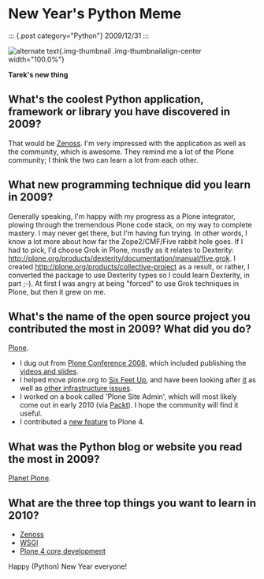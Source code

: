 # New Year's Python Meme

::: {.post category="Python"}
2009/12/31
:::

![alternate text](/images/lenin_packaging.png){.img-thumbnail
.img-thumbnailalign-center width="100.0%"}

**Tarek\'s new thing**

## What's the coolest Python application, framework or library you have discovered in 2009?

That would be [Zenoss](http://zenoss.org). I\'m very impressed with the
application as well as the community, which is awesome. They remind me a
lot of the Plone community; I think the two can learn a lot from each
other.

## What new programming technique did you learn in 2009?

Generally speaking, I\'m happy with my progress as a Plone integrator,
plowing through the tremendous Plone code stack, on my way to complete
mastery. I may never get there, but I\'m having fun trying. In other
words, I know a lot more about how far the Zope2/CMF/Five rabbit hole
goes. If I had to pick, I\'d choose Grok in Plone, mostly as it relates
to Dexterity:
<http://plone.org/products/dexterity/documentation/manual/five.grok>. I
created <http://plone.org/products/collective-project> as a result, or
rather, I converted the package to use Dexterity types so I could learn
Dexterity, in part ;-). At first I was angry at being \"forced\" to use
Grok techniques in Plone, but then it grew on me.

## What's the name of the open source project you contributed the most in 2009? What did you do?

[Plone](http://plone.org).

-   I dug out from [Plone Conference
    2008](http://plone.org/events/conferences/2008-washington-dc), which
    included publishing the [videos and
    slides](http://plone.org/events/conferences/2008-washington-dc/agenda).
-   I helped move plone.org to [Six Feet Up](http://sixfeetup.com), and
    have been looking after
    [it](http://dev.plone.org/plone/browser/Products.PloneOrg/trunk) as
    well as [other infrastructure
    issues](http://plone.org/news/plone-domain-dns-changes).
-   I worked on a book called \'Plone Site Admin\', which will most
    likely come out in early 2010 (via [Packt](http://packtpub.com)). I
    hope the community will find it useful.
-   I contributed a [new
    feature](http://dev.plone.org/plone/ticket/9330) to Plone 4.

## What was the Python blog or website you read the most in 2009?

[Planet Plone](http://planet.plone.org).

## What are the three top things you want to learn in 2010?

-   [Zenoss](http://zenoss.org)
-   [WSGI](http://wsgi.org/wsgi/)
-   [Plone 4 core
    development](http://dev.plone.org/plone/browser/buildouts/plone-coredev/branches/4.0)

Happy (Python) New Year everyone!
